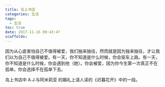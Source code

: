```yaml
---
title: 岛上书店
categories: 生活
tags:
  - 生活
toc: true
date: 2017-11-16 00:43:47
scaffolds:
---
```

    
  因为从心底害怕自己不值得被爱，我们独来独往，然而就是因为独来独往，才让我们以为自己不值得被爱。有一天，你不知道是什么时候，你会驱车上路。有一天，你不知道是什么时候，你会遇到他（她）。你会被爱，因为你今生第一次真正不在孤单。你会选择不在孤单下去。

  岛上书店中 A.J.与阿米莉亚 的婚礼上请人读的《迟暮花开》中的一段。
